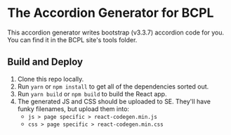 # The Accordion Generator for BCPL

This accordion generator writes bootstrap (v3.3.7) accordion code for you. You can find it in the BCPL site's tools folder.

## Build and Deploy

1. Clone this repo locally.
1. Run `yarn` or `npm install` to get all of the dependencies sorted out.
1. Run `yarn build` or `npm build` to build the React app.
1. The generated JS and CSS should be uploaded to SE. They'll have funky filenames, but upload them into:
    - `js > page specific > react-codegen.min.js`
    - `css > page specific > react-codegen.min.css`
